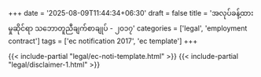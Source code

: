 +++
date = '2025-08-09T11:44:34+06:30'
draft = false
title = 'အလုပ်ခန့်ထားမှုဆိုင်ရာ သဘောတူညီချက်စာချုပ် - ၂၀၁၇'
categories = ['legal', 'employment contract']
tags = ['ec notification 2017', 'ec template']
+++

{{< include-partial "legal/ec-noti-template.html" >}}
{{< include-partial "legal/disclaimer-1.html" >}}

